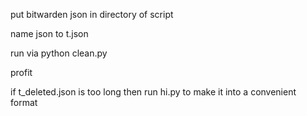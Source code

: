 put bitwarden json in directory of script

name json to t.json

run via python clean.py

profit



if t_deleted.json is too long then run hi.py to make it into a convenient format
